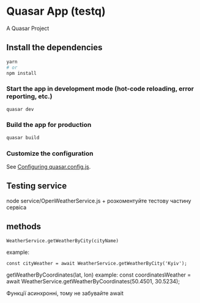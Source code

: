 # Quasar App (testq)

A Quasar Project

## Install the dependencies
```bash
yarn
# or
npm install
```

### Start the app in development mode (hot-code reloading, error reporting, etc.)
```bash
quasar dev
```


### Build the app for production
```bash
quasar build
```

### Customize the configuration
See [Configuring quasar.config.js](https://v2.quasar.dev/quasar-cli-vite/quasar-config-js).

## Testing service

node service/OpenWeatherService.js + розкоментуйте тестову частину сервіса

## methods

```
WeatherService.getWeatherByCity(cityName)
```

example:

```
const cityWeather = await WeatherService.getWeatherByCity('Kyiv');
```

getWeatherByCoordinates(lat, lon)
example: const coordinatesWeather = await WeatherService.getWeatherByCoordinates(50.4501, 30.5234);

Функції асинхронні, тому не забувайте await
